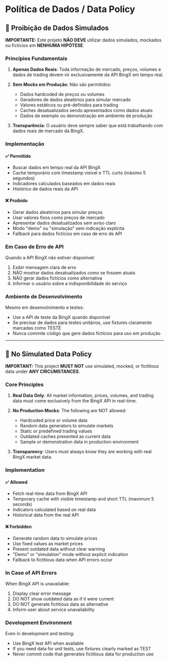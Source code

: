 # Política de Dados / Data Policy

## 🚫 Proibição de Dados Simulados

**IMPORTANTE:** Este projeto **NÃO DEVE** utilizar dados simulados, mockados ou fictícios em **NENHUMA HIPÓTESE**.

### Princípios Fundamentais

1. **Apenas Dados Reais**: Toda informação de mercado, preços, volumes e dados de trading devem vir exclusivamente da API BingX em tempo real.

2. **Sem Mocks em Produção**: Não são permitidos:
   - Dados hardcoded de preços ou volumes
   - Geradores de dados aleatórios para simular mercado
   - Valores estáticos ou pré-definidos para trading
   - Caches desatualizados sendo apresentados como dados atuais
   - Dados de exemplo ou demonstração em ambiente de produção

3. **Transparência**: O usuário deve sempre saber que está trabalhando com dados reais de mercado da BingX.

### Implementação

#### ✅ Permitido

- Buscar dados em tempo real da API BingX
- Cache temporário com timestamp visível e TTL curto (máximo 5 segundos)
- Indicadores calculados baseados em dados reais
- Histórico de dados reais da API

#### ❌ Proibido

- Gerar dados aleatórios para simular preços
- Usar valores fixos como preços de mercado
- Apresentar dados desatualizados sem aviso claro
- Modo "demo" ou "simulação" sem indicação explícita
- Fallback para dados fictícios em caso de erro de API

### Em Caso de Erro de API

Quando a API BingX não estiver disponível:

1. Exibir mensagem clara de erro
2. NÃO mostrar dados desatualizados como se fossem atuais
3. NÃO gerar dados fictícios como alternativa
4. Informar o usuário sobre a indisponibilidade do serviço

### Ambiente de Desenvolvimento

Mesmo em desenvolvimento e testes:

- Use a API de teste da BingX quando disponível
- Se precisar de dados para testes unitários, use fixtures claramente marcadas como TESTE
- Nunca commite código que gere dados fictícios para uso em produção

---

## 🚫 No Simulated Data Policy

**IMPORTANT:** This project **MUST NOT** use simulated, mocked, or fictitious data under **ANY CIRCUMSTANCES**.

### Core Principles

1. **Real Data Only**: All market information, prices, volumes, and trading data must come exclusively from the BingX API in real-time.

2. **No Production Mocks**: The following are NOT allowed:
   - Hardcoded price or volume data
   - Random data generators to simulate markets
   - Static or predefined trading values
   - Outdated caches presented as current data
   - Sample or demonstration data in production environment

3. **Transparency**: Users must always know they are working with real BingX market data.

### Implementation

#### ✅ Allowed

- Fetch real-time data from BingX API
- Temporary cache with visible timestamp and short TTL (maximum 5 seconds)
- Indicators calculated based on real data
- Historical data from the real API

#### ❌ Forbidden

- Generate random data to simulate prices
- Use fixed values as market prices
- Present outdated data without clear warning
- "Demo" or "simulation" mode without explicit indication
- Fallback to fictitious data when API errors occur

### In Case of API Errors

When BingX API is unavailable:

1. Display clear error message
2. DO NOT show outdated data as if it were current
3. DO NOT generate fictitious data as alternative
4. Inform user about service unavailability

### Development Environment

Even in development and testing:

- Use BingX test API when available
- If you need data for unit tests, use fixtures clearly marked as TEST
- Never commit code that generates fictitious data for production use

